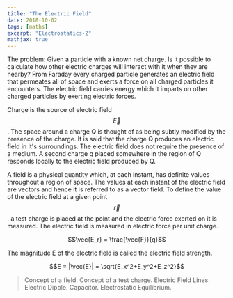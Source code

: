 ```yaml
---
title: "The Electric Field"
date: 2018-10-02
tags: [maths]
excerpt: "Electrostatics-2"
mathjax: true
---
```


The problem: Given a particle with a known net charge. Is it possible to calculate how other electric charges will interact with it when they are nearby? From Faraday every charged particle generates an electric field that permeates all of space and exerts a force on all charged particles it encounters. The electric field carries energy which it imparts on other charged particles by exerting electric forces.

Charge is the source of electric field $$\vec{E}$$. The space around a charge Q is thought of as being subtly modified by the presence of the charge. It is said that the charge Q produces an electric field in it's surroundings. The electric field does not require the presence of a medium. A second charge q placed somewhere in the region of Q responds locally to the electric field produced by Q.

A field is a physical quantity which, at each instant, has definite values throughout a region of space. The values at each instant of the electric field are vectors and hence it is referred to as a vector field. To define the value of the electric field at a given point $$\vec{r}$$, a test charge is placed at the point and the electric force exerted on it is measured. The electric field is measured in electric force per unit charge.

$$\vec{E_r} = \frac{\vec{F}}{q}$$

The magnitude E of the electric field is called the electric field strength.

$$E = |\vec{E}| = \sqrt{E_x^2+E_y^2+E_z^2}$$



>Concept of a field.
>Concept of a test charge.
>Electric Field Lines.
>Electric Dipole.
>Capacitor.
>Electrostatic Equilibrium.
